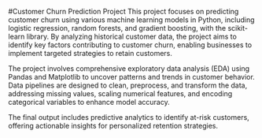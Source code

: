 #Customer Churn Prediction Project
This project focuses on predicting customer churn using various machine learning models in Python, including logistic regression, random forests, and gradient boosting, with the scikit-learn library. By analyzing historical customer data, the project aims to identify key factors contributing to customer churn, enabling businesses to implement targeted strategies to retain customers.

The project involves comprehensive exploratory data analysis (EDA) using Pandas and Matplotlib to uncover patterns and trends in customer behavior. Data pipelines are designed to clean, preprocess, and transform the data, addressing missing values, scaling numerical features, and encoding categorical variables to enhance model accuracy.

The final output includes predictive analytics to identify at-risk customers, offering actionable insights for personalized retention strategies.
